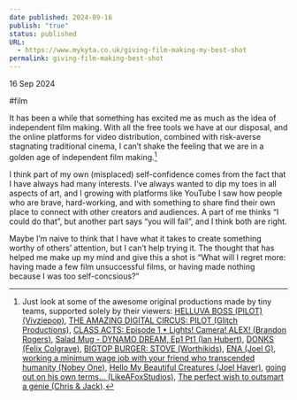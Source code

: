 ```yaml
---
date published: 2024-09-16
publish: "true"
status: published
URL:
  - https://www.mykyta.co.uk/giving-film-making-my-best-shot
permalink: giving-film-making-best-shot
---
```

16 Sep 2024

#film

It has been a while that something has excited me as much as the idea of independent film making. With all the free tools we have at our disposal, and the online platforms for video distribution, combined with risk-averse stagnating traditional cinema, I can’t shake the feeling that we are in a golden age of independent film making.[^1]

I think part of my own (misplaced) self-confidence comes from the fact that I have always had many interests. I’ve always wanted to dip my toes in all aspects of art, and I growing with platforms like YouTube I saw how people who are brave, hard-working, and with something to share find their own place to connect with other creators and audiences. A part of me thinks “I could do that”, but another part says “you will fail”, and I think both are right.

Maybe I’m naive to think that I have what it takes to create something worthy of others’ attention, but I can’t help trying it. The thought that has helped me make up my mind and give this a shot is “What will I regret more: having made a few film unsuccessful films, or having made nothing because I was too self-concsious?”

[^1]: Just look at some of the awesome original productions made by tiny teams, supported solely by their viewers: [HELLUVA BOSS (PILOT) (Vivziepop)](https://www.youtube.com/watch?v=OlahNrlcgS4&list=PL-uopgYBi65Fqy5aYmip1TdhbX3F_7te3), [THE AMAZING DIGITAL CIRCUS: PILOT (Glitch Productions)](https://www.youtube.com/watch?v=HwAPLk_sQ3w&t=2s), [CLASS ACTS: Episode 1 • Lights! Camera! ALEX! (Brandon Rogers)](https://www.youtube.com/watch?v=9DoIbGBf11E), [Salad Mug - DYNAMO DREAM, Ep1 Pt1 (Ian Hubert)](https://www.youtube.com/watch?v=LsGZ_2RuJ2A&t=1s), [DONKS (Felix Colgrave)](https://www.youtube.com/watch?v=4gvSYEqOMn8), [BIGTOP BURGER: STOVE (Worthikids)](https://www.youtube.com/watch?v=DfR_p5BO-Yw), [ENA (Joel G)](https://www.youtube.com/watch?v=lF3O-TXURX4&list=PLhPaJURyApsoMQDaoft5t0l0iAwUOLtlM), [working a minimum wage job with your friend who transcended humanity (Nobey One)](https://www.youtube.com/watch?v=Huep_vQn4v0), [Hello My Beautiful Creatures (Joel Haver)](https://www.youtube.com/watch?v=hXulDH2jwvU&t=1093s), [going out on his own terms... (LikeAFoxStudios)](https://www.youtube.com/watch?v=8tG-fMV8ggU), [The perfect wish to outsmart a genie (Chris & Jack)](https://www.youtube.com/watch?v=lM0teS7PFMo).